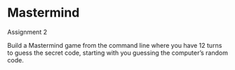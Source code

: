 # Mastermind

Assignment 2

Build a Mastermind game from the command line where you have 12 turns to guess the secret code, starting with you guessing the computer’s random code.
